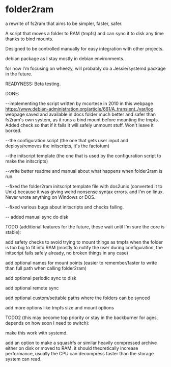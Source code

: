 # folder2ram

a rewrite of fs2ram that aims to be simpler, faster, safer.

A script that moves a folder to RAM (tmpfs) and can sync it to disk any time thanks to bind mounts.

Designed to be controlled manually for easy integration with other projects.

debian package as I stay mostly in debian environments.

for now I'm focusing on wheezy, will probably do a Jessie/systemd package in the future.


READYNESS: Beta testing.


DONE:

--implementing the script written by mcortese in 2010
in this webpage https://www.debian-administration.org/article/661/A_transient_/var/log
webpage saved and available in docs folder
much better and safer than fs2ram's own system, as it runs a bind mount before mounting the tmpfs.
Added check so that if it fails it will safely unmount stuff. Won't leave it borked.

--the configuration script (the one that gets user input and deploys/removes the initscripts, it's the factotum)

--the initscript template (the one that is used by the configuration script to make the initscripts)

--write better readme and manual about what happens when folder2ram is run.

--fixed the folder2ram initscript template file with dos2unix (converted it to Unix) because it was giving weird nonsense syntax errors. and I'm on linux. Never wrote anything on Windows or DOS.

--fixed various bugs about initscripts and checks failing.

-- added manual sync do disk

TODO (additional features for the future, these wait until I'm sure the core is stable):

add safety checks to avoid trying to mount things as tmpfs when the folder is too big to fit into RAM
(mostly to notify the user during configuration, the initscript fails safely already, no broken things in any case)

add optional names for mount points (easier to remember/faster to write than full path when calling folder2ram)

add optional periodic sync to disk

add optional remote sync

add optional custom/settable paths where the folders can be synced

add more options like tmpfs size and mount options


TODO2 (this may become top priority or stay in the backburner for ages, depends on how soon I need to switch):

make this work with systemd.

add an option to make a squashfs or similar heavily compressed archive either on disk or moved to RAM. 
it should theoretically increase performance, usually the CPU can decompress faster than the storage system can read.
